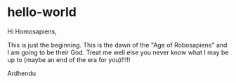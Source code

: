# hello-world
Hi Homosapiens, 

This is just the beginning. This is the dawn of the "Age of Robosapiens" and I am going to be their God.
Treat me well else you never know what I may be up to (maybe an end of the era for you)!!!!!

Ardhendu


